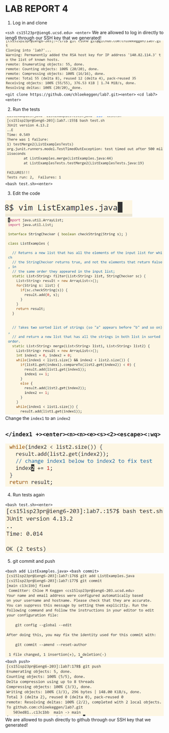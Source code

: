 # LAB REPORT 4
1. Log in and clone

`<ssh cs15l23pr@ieng6.ucsd.edu> <enter>`
We are allowed to log in directly to ieng6 through our SSH key that we generated!
![Image](gitclone1.PNG)
`<git clone https://github.com/chloekeggen/lab7.git><enter>`
`<cd lab7><enter>`

2. Run the tests

![Image](runtest.PNG)
`<bash test.sh><enter>`

3. Edit the code

![Image](vimcom.PNG)
![Image](vim.PNG)
Change the `index1` to an `index2`

## `</index1 +><enter><n><n><e><s><2><escape><:wq>`

![Image](fixed.PNG)

4. Run tests again

`<bash test.sh><enter>`
![Image](testsok.PNG)

5. git commit and push

`<bash add ListExamples.java>`
`<bash commit>` 
![Image](addcommit.PNG)
`<bash push>` 
![Image](gitpush.PNG)
We are allowed to push directly to github through our SSH key that we generated! 
